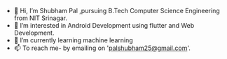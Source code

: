 - 👋 Hi, I’m Shubham Pal ,pursuing B.Tech Computer Science Engineering from NIT Srinagar.
- 👀 I’m interested in Android Development using flutter and Web Development.
- 🌱 I’m currently learning  machine learning
- 📫  To reach me- by emailing on 'palshubham25@gmail.com'.

<!---
shubham0467/shubham0467 is a ✨ special ✨ repository because its `README.md` (this file) appears on your GitHub profile.
You can click the Preview link to take a look at your changes.
--->
